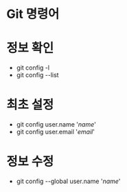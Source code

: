 # Git 명령어

# 정보 확인
- git config -l
- git config --list

# 최초 설정
- git config user.name '*name*'
- git config user.email '*email*'

# 정보 수정
- git config --global user.name '*name*'
